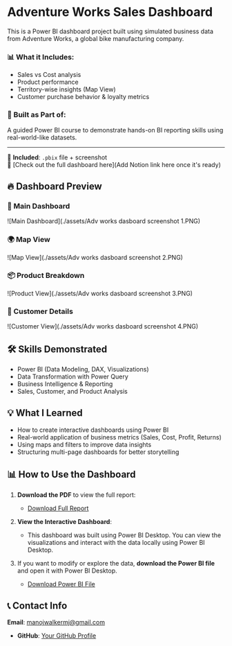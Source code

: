 # Adventure Works Sales Dashboard

This is a Power BI dashboard project built using simulated business data from Adventure Works, a global bike manufacturing company.

### 📊 What it Includes:
- Sales vs Cost analysis
- Product performance
- Territory-wise insights (Map View)
- Customer purchase behavior & loyalty metrics

### 🔧 Built as Part of:
A guided Power BI course to demonstrate hands-on BI reporting skills using real-world-like datasets.

---

📁 **Included**: `.pbix` file + screenshot  
🔗 [Check out the full dashboard here](Add Notion link here once it's ready)


## 🔥 Dashboard Preview

### 📌 Main Dashboard
![Main Dashboard](./assets/Adv works dasboard screenshot 1.PNG)

### 🌍 Map View
![Map View](./assets/Adv works dasboard screenshot 2.PNG)

### 📦 Product Breakdown
![Product View](./assets/Adv works dasboard screenshot 3.PNG)

### 👤 Customer Details
![Customer View](./assets/Adv works dasboard screenshot 4.PNG)


## 🛠️ Skills Demonstrated
- Power BI (Data Modeling, DAX, Visualizations)
- Data Transformation with Power Query
- Business Intelligence & Reporting
- Sales, Customer, and Product Analysis


## 💡 What I Learned
- How to create interactive dashboards using Power BI
- Real-world application of business metrics (Sales, Cost, Profit, Returns)
- Using maps and filters to improve data insights
- Structuring multi-page dashboards for better storytelling


## 📊 How to Use the Dashboard
1. **Download the PDF** to view the full report:
   - [Download Full Report](./assets/sales-dashboard.pdf)
   
2. **View the Interactive Dashboard**:
   - This dashboard was built using Power BI Desktop. You can view the visualizations and interact with the data locally using Power BI Desktop.
   
3. If you want to modify or explore the data, **download the Power BI file** and open it with Power BI Desktop.

   - [Download Power BI File](./Adventure-Works-Sales-Dashboard.pbix)


## 📞 Contact Info

**Email**: [manojwalkermj@gmail.com](mailto:manojwalkermj@gmail.com)
- **GitHub**: [Your GitHub Profile](https://github.com/Mj-Boy-Hub)

